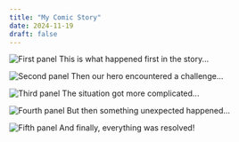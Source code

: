 ```yaml
---
title: "My Comic Story"
date: 2024-11-19
draft: false
---
```


![First panel](/images/comic-1.png)
This is what happened first in the story...

![Second panel](/images/comic-2.png)
Then our hero encountered a challenge...

![Third panel](/images/comic-3.png)
The situation got more complicated...

![Fourth panel](/images/comic-4.png)
But then something unexpected happened...

![Fifth panel](/images/comic-5.png)
And finally, everything was resolved!

